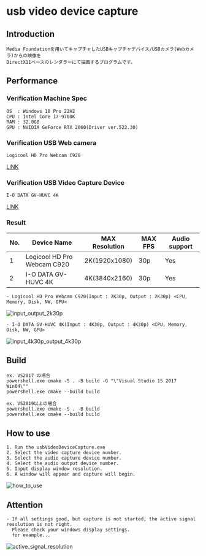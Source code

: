 
# usb video device capture

## Introduction

    Media Foundationを用いてキャプチャしたUSBキャプチャデバイス/USBカメラ(Webカメラ)からの映像を  
    DirectX11ベースのレンダラーにて描画するプログラムです。  

## Performance

### Verification Machine Spec

    OS  : Windows 10 Pro 22H2
    CPU : Intel Core i7-9700K
    RAM : 32.0GB
    GPU : NVIDIA GeForce RTX 2060(Driver ver.522.30)

### Verification USB Web camera

    Logicool HD Pro Webcam C920
[LINK](https://www.logicool.co.jp/ja-jp/products/webcams/hd-pro-webcam-c920n.960-001261.html)

### Verification USB Video Capture Device

    I-O DATA GV-HUVC 4K
[LINK](https://www.iodata.jp/product/av/capture/gv-huvc4k/index.htm)

### Result

| No. | Device Name                 | MAX Resolution | MAX FPS | Audio support |
|-----|-----------------------------|----------------|---------|---------------|
| 1   | Logicool HD Pro Webcam C920 | 2K(1920x1080)  | 30p     | Yes           |
| 2   | I-O DATA GV-HUVC 4K         | 4K(3840x2160)  | 30p     | Yes           |

    - Logicool HD Pro Webcam C920(Input : 2K30p, Output : 2K30p) <CPU, Memory, Disk, NW, GPU>
![input_output_2k30p](https://user-images.githubusercontent.com/12496951/236633859-33b9cf78-28fc-4f8f-8243-8d5a32de5773.png)

    - I-O DATA GV-HUVC 4K(Input : 4K30p, Output : 4K30p) <CPU, Memory, Disk, NW, GPU>
![input_4k30p_output_4k30p](https://user-images.githubusercontent.com/12496951/236633770-57a07dca-7093-4188-adb6-47f50edcccda.png)


## Build

    ex. VS2017 の場合  
    powershell.exe cmake -S . -B build -G "\"Visual Studio 15 2017 Win64\""  
    powershell.exe cmake --build build  

    ex. VS2019以上の場合  
    powershell.exe cmake -S . -B build  
    powershell.exe cmake --build build  

## How to use

    1. Run the usbVideoDeviceCapture.exe  
    2. Select the video capture device number.  
    3. Select the audio capture device number.  
    4. Select the audio output device number.  
    5. Input display window resolution.  
    6. A window will appear and capture will begin.  

![how_to_use](https://user-images.githubusercontent.com/12496951/236653443-ee09989f-103f-4756-98a2-275a740579c4.png)

## Attention

    - If all settings good, but capture is not started, the active signal resolution is not right.  
      Please check your windows display settings.  
      for example...  
![active_signal_resolution](https://user-images.githubusercontent.com/12496951/236654781-abdad7be-cbec-49e8-a827-0f0143f11703.png)


